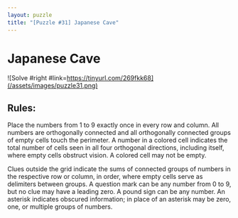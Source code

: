 ```yaml
---
layout: puzzle
title: "[Puzzle #31] Japanese Cave"
---
```


# Japanese Cave

![Solve #right #link=https://tinyurl.com/269fkk68](/assets/images/puzzle31.png)

## Rules:

Place the numbers from 1 to 9 exactly once in every row and column. All numbers are orthogonally connected and all orthogonally connected groups of empty cells touch the perimeter. A number in a colored cell indicates the total number of cells seen in all four orthogonal directions, including itself, where empty cells obstruct vision. A colored cell may not be empty.

Clues outside the grid indicate the sums of connected groups of numbers in the respective row or column, in order, where empty cells serve as delimiters between groups. A question mark can be any number from 0 to 9, but no clue may have a leading zero. A pound sign can be any number. An asterisk indicates obscured information; in place of an asterisk may be zero, one, or multiple groups of numbers. 
